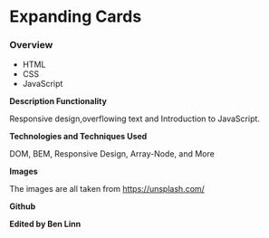 # Expanding Cards

### Overview

- HTML
- CSS
- JavaScript

**Description Functionality**

Responsive design,overflowing text and Introduction to JavaScript.

**Technologies and Techniques Used**

DOM, BEM, Responsive Design, Array-Node, and More

**Images**

The images are all taken from https://unsplash.com/

**Github**

**Edited by Ben Linn**
